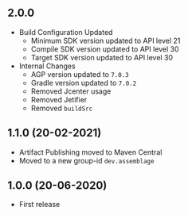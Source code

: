 ## 2.0.0
- Build Configuration Updated
  - Minimum SDK version updated to API level 21
  - Compile SDK version updated to API level 30
  - Target SDK version updated to API level 30
- Internal Changes
  - AGP version updated to `7.0.3`
  - Gradle version updated to `7.0.2`
  - Removed Jcenter usage
  - Removed Jetifier
  - Removed `buildSrc`

## 1.1.0 (20-02-2021)
- Artifact Publishing moved to Maven Central
- Moved to a new group-id `dev.assemblage`

## 1.0.0 (20-06-2020)
- First release